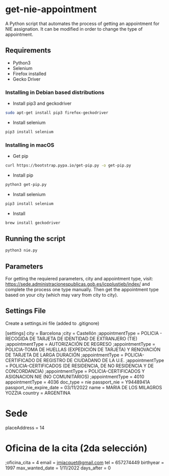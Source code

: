 # get-nie-appointment
A Python script that automates the process of getting an appointment for NIE assignation. It can be modified in order to change the type of appointment.

## Requirements

* Python3
* Selenium
* Firefox installed
* Gecko Driver

### Installing in Debian based distributions

* Install pip3 and geckodriver
```sh
sudo apt-get install pip3 firefox-geckodriver
```

* Install selenium
```sh
pip3 install selenium
```

### Installing in macOS

* Get pip
```sh
curl https://bootstrap.pypa.io/get-pip.py -o get-pip.py
```

* Install pip
```sh
python3 get-pip.py
```

* Install selenium
```sh
pip3 install selenium
```

* Install
```sh
brew install geckodriver
```

## Running the script

```sh
python3 nie.py
```


## Parameters

For getting the requiered parameters, city and appointment type, visit: https://sede.administracionespublicas.gob.es/icpplustieb/index/ and complete the process one type manually. Then get the appointment type based on your city (which may vary from city to city).

## Settings File
Create a settings.ini file (added to .gitignore)

[settings]
city = Barcelona
;city = Castellón
;appointmentType = POLICIA - RECOGIDA DE TARJETA DE IDENTIDAD DE EXTRANJERO (TIE)
;appointmentType = AUTORIZACIÓN DE REGRESO
;appointmentType = POLICIA-TOMA DE HUELLAS (EXPEDICIÓN DE TARJETA) Y RENOVACIÓN DE TARJETA DE LARGA DURACIÓN
;appointmentType = POLICIA-CERTIFICADO DE REGISTRO DE CIUDADANO DE LA U.E.
;appointmentType = POLICIA-CERTIFICADOS (DE RESIDENCIA, DE NO RESIDENCIA Y DE CONCORDANCIA)
;appointmentType = POLICIA-CERTIFICADOS Y ASIGNACION NIE (NO COMUNITARIOS)
;appointmentType = 4010
appointmentType = 4036
doc_type = nie
passport_nie = Y9448941A
passport_nie_expire_date = 03/11/2022
name = MARIA DE LOS MILAGROS YOZZIA
country = ARGENTINA
# Sede
placeAddress = 14
# Oficina de la cita (2da selección)
;oficina_cita = 4
email = jmjacquet@gmail.com
tel = 657274449
birthyear = 1997
max_wanted_date = 1/11/2022
days_after = 0
